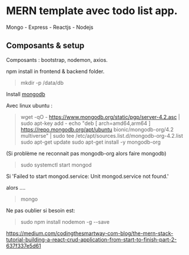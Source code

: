 # MERN template avec todo list app.
Mongo - Express - Reactjs - Nodejs


## Composants & setup
Composants : bootstrap, nodemon, axios.

npm install in frontend & backend folder.

> mkdir -p /data/db

Install [mongodb](https://docs.mongodb.com/manual/administration/install-community/)

Avec linux ubuntu : 
> wget -qO - https://www.mongodb.org/static/pgp/server-4.2.asc | sudo apt-key add -
> echo "deb [ arch=amd64,arm64 ] https://repo.mongodb.org/apt/ubuntu bionic/mongodb-org/4.2 multiverse" | sudo tee /etc/apt/sources.list.d/mongodb-org-4.2.list
> sudo apt-get update
> sudo apt-get install -y mongodb-org

(Si problème ne reconnait pas mongodb-org alors faire mongodb)

> sudo systemctl start mongod

Si 'Failed to start mongod.service: Unit mongod.service not found.'

alors ....

> mongo

Ne pas oublier si besoin est:
> sudo npm install nodemon -g --save

https://medium.com/codingthesmartway-com-blog/the-mern-stack-tutorial-building-a-react-crud-application-from-start-to-finish-part-2-637f337e5d61

